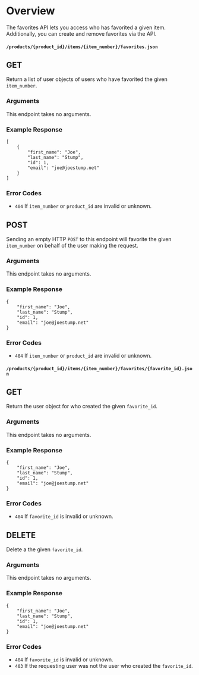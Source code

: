 # Overview

The favorites API lets you access who has favorited a given item. Additionally, you can create and remove favorites via the API. 

#### `/products/{product_id}/items/{item_number}/favorites.json`

## GET

Return a list of user objects of users who have favorited the given `item_number`.

### Arguments

This endpoint takes no arguments.

### Example Response

    [
        {
            "first_name": "Joe",
            "last_name": "Stump",
            "id": 1,
            "email": "joe@joestump.net"
        }
    ]

### Error Codes

* `404` If `item_number` or `product_id` are invalid or unknown.

## POST

Sending an empty HTTP `POST` to this endpoint will favorite the given `item_number` on behalf of the user making the request.

### Arguments

This endpoint takes no arguments.

### Example Response

    {
        "first_name": "Joe",
        "last_name": "Stump",
        "id": 1,
        "email": "joe@joestump.net"
    }

### Error Codes

* `404` If `item_number` or `product_id` are invalid or unknown.

#### `/products/{product_id}/items/{item_number}/favorites/{favorite_id}.json`

## GET

Return the user object for who created the given `favorite_id`.

### Arguments

This endpoint takes no arguments.

### Example Response

    {
        "first_name": "Joe",
        "last_name": "Stump",
        "id": 1,
        "email": "joe@joestump.net"
    }

### Error Codes

* `404` If `favorite_id` is invalid or unknown.

## DELETE

Delete a the given `favorite_id`.

### Arguments

This endpoint takes no arguments.

### Example Response

    {
        "first_name": "Joe",
        "last_name": "Stump",
        "id": 1,
        "email": "joe@joestump.net"
    }

### Error Codes

* `404` If `favorite_id` is invalid or unknown.
* `403` If the requesting user was not the user who created the `favorite_id`.
